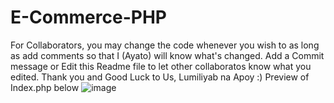 # E-Commerce-PHP
For Collaborators, you may change the code whenever you wish to as long as add comments so that I (Ayato) will know what's changed. Add a Commit message or Edit this Readme file to let other collaboratos know what you edited. Thank you and Good Luck to Us, Lumiliyab na Apoy :)
Preview of Index.php below
![image](https://github.com/DLAyatoCabanilla/E-Commerce-PHP/assets/139518282/868130c8-a48e-4989-b33a-318d53cd5e57)
